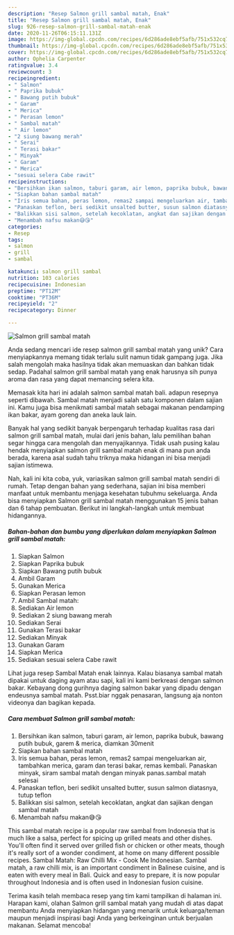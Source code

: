 ```yaml
---
description: "Resep Salmon grill sambal matah, Enak"
title: "Resep Salmon grill sambal matah, Enak"
slug: 926-resep-salmon-grill-sambal-matah-enak
date: 2020-11-26T06:15:11.131Z
image: https://img-global.cpcdn.com/recipes/6d286ade8ebf5afb/751x532cq70/salmon-grill-sambal-matah-foto-resep-utama.jpg
thumbnail: https://img-global.cpcdn.com/recipes/6d286ade8ebf5afb/751x532cq70/salmon-grill-sambal-matah-foto-resep-utama.jpg
cover: https://img-global.cpcdn.com/recipes/6d286ade8ebf5afb/751x532cq70/salmon-grill-sambal-matah-foto-resep-utama.jpg
author: Ophelia Carpenter
ratingvalue: 3.4
reviewcount: 3
recipeingredient:
- " Salmon"
- " Paprika bubuk"
- " Bawang putih bubuk"
- " Garam"
- " Merica"
- " Perasan lemon"
- " Sambal matah"
- " Air lemon"
- "2 siung bawang merah"
- " Serai"
- " Terasi bakar"
- " Minyak"
- " Garam"
- " Merica"
- "sesuai selera Cabe rawit"
recipeinstructions:
- "Bersihkan ikan salmon, taburi garam, air lemon, paprika bubuk, bawang putih bubuk, garem &amp; merica, diamkan 30menit"
- "Siapkan bahan sambal matah"
- "Iris semua bahan, peras lemon, remas2 sampai mengeluarkan air, tambahkan merica, garam dan terasi bakar, remas kembali. Panaskan minyak, siram sambal matah dengan minyak panas.sambal matah selesai"
- "Panaskan teflon, beri sedikit unsalted butter, susun salmon diatasnya, tutup teflon"
- "Balikkan sisi salmon, setelah kecoklatan, angkat dan sajikan dengan sambal matah"
- "Menambah nafsu makan😅😘"
categories:
- Resep
tags:
- salmon
- grill
- sambal

katakunci: salmon grill sambal 
nutrition: 103 calories
recipecuisine: Indonesian
preptime: "PT12M"
cooktime: "PT36M"
recipeyield: "2"
recipecategory: Dinner

---
```



![Salmon grill sambal matah](https://img-global.cpcdn.com/recipes/6d286ade8ebf5afb/751x532cq70/salmon-grill-sambal-matah-foto-resep-utama.jpg)

Anda sedang mencari ide resep salmon grill sambal matah yang unik? Cara menyiapkannya memang tidak terlalu sulit namun tidak gampang juga. Jika salah mengolah maka hasilnya tidak akan memuaskan dan bahkan tidak sedap. Padahal salmon grill sambal matah yang enak harusnya sih punya aroma dan rasa yang dapat memancing selera kita.

Memasak kita hari ini adalah salmon sambal matah bali. adapun resepnya seperti dibawah. Sambal matah menjadi salah satu komponen dalam sajian ini. Kamu juga bisa menikmati sambal matah sebagai makanan pendamping ikan bakar, ayam goreng dan aneka lauk lain.

Banyak hal yang sedikit banyak berpengaruh terhadap kualitas rasa dari salmon grill sambal matah, mulai dari jenis bahan, lalu pemilihan bahan segar hingga cara mengolah dan menyajikannya. Tidak usah pusing kalau hendak menyiapkan salmon grill sambal matah enak di mana pun anda berada, karena asal sudah tahu triknya maka hidangan ini bisa menjadi sajian istimewa.


Nah, kali ini kita coba, yuk, variasikan salmon grill sambal matah sendiri di rumah. Tetap dengan bahan yang sederhana, sajian ini bisa memberi manfaat untuk membantu menjaga kesehatan tubuhmu sekeluarga. Anda bisa menyiapkan Salmon grill sambal matah menggunakan 15 jenis bahan dan 6 tahap pembuatan. Berikut ini langkah-langkah untuk membuat hidangannya.

<!--inarticleads1-->

##### Bahan-bahan dan bumbu yang diperlukan dalam menyiapkan Salmon grill sambal matah:

1. Siapkan  Salmon
1. Siapkan  Paprika bubuk
1. Siapkan  Bawang putih bubuk
1. Ambil  Garam
1. Gunakan  Merica
1. Siapkan  Perasan lemon
1. Ambil  Sambal matah:
1. Sediakan  Air lemon
1. Sediakan 2 siung bawang merah
1. Sediakan  Serai
1. Gunakan  Terasi bakar
1. Sediakan  Minyak
1. Gunakan  Garam
1. Siapkan  Merica
1. Sediakan sesuai selera Cabe rawit


Lihat juga resep Sambal Matah enak lainnya. Kalau biasanya sambal matah dipakai untuk daging ayam atau sapi, kali ini kami berkreasi dengan salmon bakar. Kebayang dong gurihnya daging salmon bakar yang dipadu dengan endeusnya sambal matah. Psst.biar nggak penasaran, langsung aja nonton videonya dan bagikan kepada. 

<!--inarticleads2-->

##### Cara membuat Salmon grill sambal matah:

1. Bersihkan ikan salmon, taburi garam, air lemon, paprika bubuk, bawang putih bubuk, garem &amp; merica, diamkan 30menit
1. Siapkan bahan sambal matah
1. Iris semua bahan, peras lemon, remas2 sampai mengeluarkan air, tambahkan merica, garam dan terasi bakar, remas kembali. Panaskan minyak, siram sambal matah dengan minyak panas.sambal matah selesai
1. Panaskan teflon, beri sedikit unsalted butter, susun salmon diatasnya, tutup teflon
1. Balikkan sisi salmon, setelah kecoklatan, angkat dan sajikan dengan sambal matah
1. Menambah nafsu makan😅😘


This sambal matah recipe is a popular raw sambal from Indonesia that is much like a salsa, perfect for spicing up grilled meats and other dishes. You&#39;ll often find it served over grilled fish or chicken or other meats, though it&#39;s really sort of a wonder condiment, at home on many different possible recipes. Sambal Matah: Raw Chilli Mix - Cook Me Indonesian. Sambal matah, a raw chilli mix, is an important condiment in Balinese cuisine, and is eaten with every meal in Bali. Quick and easy to prepare, it is now popular throughout Indonesia and is often used in Indonesian fusion cuisine. 

Terima kasih telah membaca resep yang tim kami tampilkan di halaman ini. Harapan kami, olahan Salmon grill sambal matah yang mudah di atas dapat membantu Anda menyiapkan hidangan yang menarik untuk keluarga/teman maupun menjadi inspirasi bagi Anda yang berkeinginan untuk berjualan makanan. Selamat mencoba!
